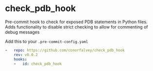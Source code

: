 # check_pdb_hook
Pre-commit hook to check for exposed PDB statements in Python files. Adds functionality to disable strict checking to allow for commenting of debug messages

Add this to your `.pre-commit-config.yaml`

```yaml
-   repo: https://github.com/conorfalvey/check_pdb_hook
    rev: v0.0.2
    hooks:
    -   id: check_pdb_hook
```
